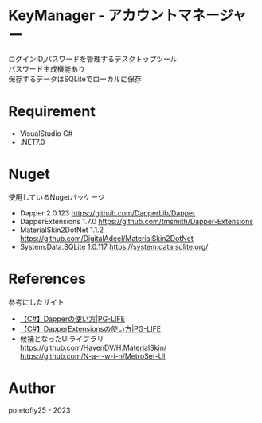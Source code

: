 # KeyManager - アカウントマネージャー

ログインID,パスワードを管理するデスクトップツール  
パスワード生成機能あり  
保存するデータはSQLiteでローカルに保存  

# Requirement

* VisualStudio C#
* .NET7.0


# Nuget

使用しているNugetパッケージ

* Dapper 2.0.123  https://github.com/DapperLib/Dapper
* DapperExtensions 1.7.0 https://github.com/tmsmith/Dapper-Extensions
* MaterialSkin2DotNet 1.1.2 https://github.com/DigitalAdeel/MaterialSkin2DotNet
* System.Data.SQLite 1.0.117 https://system.data.sqlite.org/

# References

参考にしたサイト

* [【C#】Dapperの使い方|PG-LIFE](https://pg-life.net/csharp/dapper/)
* [【C#】DapperExtensionsの使い方|PG-LIFE](https://pg-life.net/csharp/dapperextensions/)
* 候補となったUIライブラリ  
https://github.com/HavenDV/H.MaterialSkin/  
https://github.com/N-a-r-w-i-n/MetroSet-UI  


# Author

potetofly25 - 2023
